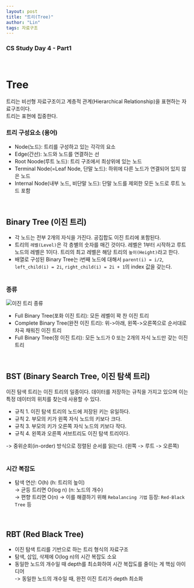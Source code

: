 ```yaml
---
layout: post
title: "트리(Tree)"
author: "Lin"
tags: 자료구조
---
```

### CS Study Day 4 - Part1

<br>

# Tree
트리는 비선형 자료구조이고 계층적 관계(Hierarchical Relationship)을 표현하는 자료구조이다. <br>
트리는 표현에 집중한다. 

### 트리 구성요소 (용어)
- Node(노드): 트리를 구성하고 있는 각각의 요소
- Edge(간선): 노드와 노드를 연결하는 선
- Root Noode(루트 노드): 트리 구조에서 최상위에 있는 노드
- Terminal Node(=Leaf Node, 단말 노드): 하위에 다른 노드가 연결되어 있지 않은 노드
- Internal Node(내부 노드, 비단말 노드): 단말 노드를 제외한 모든 노드로 루트 노드 포함 

<br>

## Binary Tree (이진 트리)
- 각 노드는 전부 2개의 자식을 가진다. 공집합도 이진 트리에 포함된다. 
- 트리의 `레벨(Level)`은 각 층별의 숫자를 매긴 것이다. 레벨은 1부터 시작하고 루트 노드의 레벨은 1이다. 트리의 최고 레벨은 해당 트리의 `높이(Height)`라고 한다. 
- 배열로 구성된 Binary Tree는 i번째 노드에 대해서 `parent(i) = i/2`, `left_child(i) = 2i`, `right_child(i) = 2i + 1`의 index 값을 갖는다. 
<br><br>

### 종류
![이진 트리 종류](https://camo.githubusercontent.com/5a377ebf4205ca8d3c2305c2bff5e638ca536f91fba5df4d24e45bd1b78f1de7/68747470733a2f2f6b2e6b616b616f63646e2e6e65742f646e2f5a4b5065372f62747175647331446779522f513254367559524e445645485345714e37516c35514b2f696d672e706e67)
- Full Binary Tree(포화 이진 트리): 모든 레벨이 꽉 찬 이진 트리
- Complete Binary Tree(완전 이진 트리): 위->아래, 왼쪽->오른쪽으로 순서대로 차곡 채워진 이진 트리
- Full Binary Tree(정 이진 트리): 모든 노드가 0 또는 2개의 자식 노드만 갖는 이진 트리

<br>

## BST (Binary Search Tree, 이진 탐색 트리) 
이진 탐색 트리는 이진 트리의 일종이다. 데이터를 저장하는 규칙을 가지고 있으며 이는 특정 데이터의 위치를 찾는데 사용할 수 있다.

- 규칙 1. 이진 탐색 트리의 노드에 저장된 키는 유일하다.
- 규칙 2. 부모의 키가 왼쪽 자식 노드의 키보다 크다.
- 규칙 3. 부모의 키가 오른쪽 자식 노드의 키보다 작다.
- 규칙 4. 왼쪽과 오른쪽 서브트리도 이진 탐색 트리이다. 

-> 중위순회(in-order) 방식으로 정렬된 순서를 읽는다. (왼쪽 -> 루트 -> 오른쪽)
<br><br>

### 시간 복잡도
- 탐색 연산: O(h) (h: 트리의 높이) <br>
-> 균등 트리면 O(log n) (n: 노드의 개수) <br>
-> 편향 트리면 O(n) 
-> 이를 해결하기 위해 `Rebalancing 기법` 등장: `Red-Black Tree` 등

<br>

## RBT (Red Black Tree)
- 이진 탐색 트리를 기반으로 하는 트리 형식의 자료구조
- 탐색, 삽입, 삭제에 O(log n)의 시간 복잡도 소요
- 동일한 노드의 개수일 때 depth를 최소화하여 시간 복잡도를 줄이는 게 핵심 아이디어 <br>
-> 동일한 노드의 개수일 때, 완전 이진 트리가 depth 최소화 